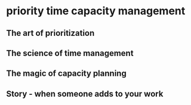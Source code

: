 # priority time capacity management

## The art of prioritization

## The science of time management

## The magic of capacity planning

## Story - when someone adds to your work
